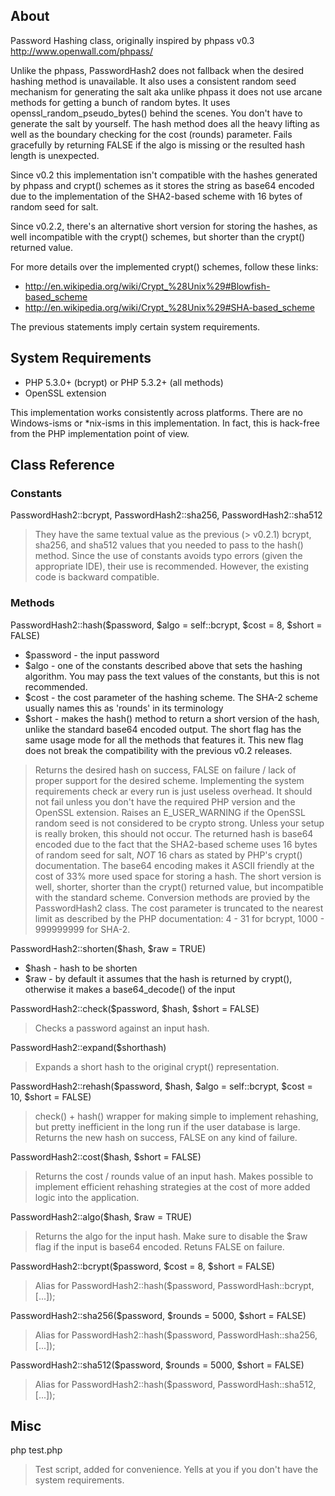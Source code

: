 ## About

Password Hashing class, originally inspired by phpass v0.3 http://www.openwall.com/phpass/

Unlike the phpass, PasswordHash2 does not fallback when the desired hashing method is unavailable. It also uses a consistent random seed mechanism for generating the salt aka unlike phpass it does not use arcane methods for getting a bunch of random bytes. It uses openssl_random_pseudo_bytes() behind the scenes. You don't have to generate the salt by yourself. The hash method does all the heavy lifting as well as the boundary checking for the cost (rounds) parameter. Fails gracefully by returning FALSE if the algo is missing or the resulted hash length is unexpected.

Since v0.2 this implementation isn't compatible with the hashes generated by phpass and crypt() schemes as it stores the string as base64 encoded due to the implementation of the SHA2-based scheme with 16 bytes of random seed for salt.

Since v0.2.2, there's an alternative short version for storing the hashes, as well incompatible with the crypt() schemes, but shorter than the crypt() returned value.

For more details over the implemented crypt() schemes, follow these links:

 - http://en.wikipedia.org/wiki/Crypt_%28Unix%29#Blowfish-based_scheme
 - http://en.wikipedia.org/wiki/Crypt_%28Unix%29#SHA-based_scheme

The previous statements imply certain system requirements.

## System Requirements

 * PHP 5.3.0+ (bcrypt) or PHP 5.3.2+ (all methods)
 * OpenSSL extension

This implementation works consistently across platforms. There are no Windows-isms or *nix-isms in this implementation. In fact, this is hack-free from the PHP implementation point of view.

## Class Reference

### Constants

PasswordHash2::bcrypt, PasswordHash2::sha256, PasswordHash2::sha512

> They have the same textual value as the previous (> v0.2.1) bcrypt, sha256, and sha512 values that you needed to pass to the hash() method. Since the use of constants avoids typo errors (given the appropriate IDE), their use is recommended. However, the existing code is backward compatible.

### Methods

PasswordHash2::hash($password, $algo = self::bcrypt, $cost = 8, $short = FALSE)

 * $password - the input password
 * $algo - one of the constants described above that sets the hashing algorithm. You may pass the text values of the constants, but this is not recommended.
 * $cost - the cost parameter of the hashing scheme. The SHA-2 scheme usually names this as 'rounds' in its terminology
 * $short - makes the hash() method to return a short version of the hash, unlike the standard base64 encoded output. The short flag has the same usage mode for all the methods that features it. This new flag does not break the compatibility with the previous v0.2 releases.

> Returns the desired hash on success, FALSE on failure / lack of proper support for the desired scheme. Implementing the system requirements check ar every run is just useless overhead. It should not fail unless you don't have the required PHP version and the OpenSSL extension. Raises an E_USER_WARNING if the OpenSSL random seed is not considered to be crypto strong. Unless your setup is really broken, this should not occur. The returned hash is base64 encoded due to the fact that the SHA2-based scheme uses 16 bytes of random seed for salt, *NOT* 16 chars as stated by PHP's crypt() documentation. The base64 encoding makes it ASCII friendly at the cost of 33% more used space for storing a hash. The short version is well, shorter, shorter than the crypt() returned value, but incompatible with the standard scheme. Conversion methods are provied by the PasswordHash2 class. The cost parameter is truncated to the nearest limit as described by the PHP documentation: 4 - 31 for bcrypt, 1000 - 999999999 for SHA-2.

PasswordHash2::shorten($hash, $raw = TRUE)

 * $hash - hash to be shorten
 * $raw - by default it assumes that the hash is returned by crypt(), otherwise it makes a base64_decode() of the input

PasswordHash2::check($password, $hash, $short = FALSE)

> Checks a password against an input hash.

PasswordHash2::expand($shorthash)

> Expands a short hash to the original crypt() representation.

PasswordHash2::rehash($password, $hash, $algo = self::bcrypt, $cost = 10, $short = FALSE)

> check() + hash() wrapper for making simple to implement rehashing, but pretty inefficient in the long run if the user database is large. Returns the new hash on success, FALSE on any kind of failure.

PasswordHash2::cost($hash, $short = FALSE)

> Returns the cost / rounds value of an input hash. Makes possible to implement efficient rehashing strategies at the cost of more added logic into the application.

PasswordHash2::algo($hash, $raw = TRUE)

> Returns the algo for the input hash. Make sure to disable the $raw flag if the input is base64 encoded. Retuns FALSE on failure.

PasswordHash2::bcrypt($password, $cost = 8, $short = FALSE)

> Alias for PasswordHash2::hash($password, PasswordHash::bcrypt, [...]);

PasswordHash2::sha256($password, $rounds = 5000, $short = FALSE)

> Alias for PasswordHash2::hash($password, PasswordHash::sha256, [...]);

PasswordHash2::sha512($password, $rounds = 5000, $short = FALSE)

> Alias for PasswordHash2::hash($password, PasswordHash::sha512, [...]);

## Misc

php test.php

> Test script, added for convenience. Yells at you if you don't have the system requirements.

